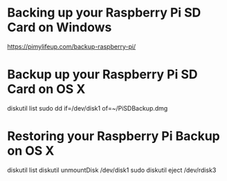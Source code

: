 # Backing up your Raspberry Pi SD Card on Windows

https://pimylifeup.com/backup-raspberry-pi/

# Backup up your Raspberry Pi SD Card on OS X


diskutil list
sudo dd if=/dev/disk1 of=~/PiSDBackup.dmg

# Restoring your Raspberry Pi Backup on OS X

diskutil list
diskutil unmountDisk /dev/disk1
sudo diskutil eject /dev/rdisk3